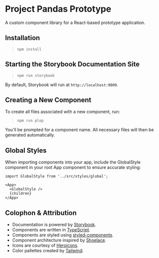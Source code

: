 # Project Pandas Prototype

A custom component library for a React-based prototype application.

## Installation

> `npm install`

## Starting the Storybook Documentation Site

> `npm run storybook`

By default, Storybook will run at `http://localhost:9009`.

## Creating a New Component

To create all files associated with a new component, run:

> `npm run plop`

You'll be prompted for a component name. All necessary files
will then be generated automatically.

## Global Styles

When importing components into your app, include the GlobalStyle component
in your root App component to ensure accurate styling:

```
import GlobalStyle from '../src/styles/global';

<App>
  <GlobalStyle />
  {children}
</App>
```

## Colophon & Attribution

- Documentation is powered by [Storybook](https://storybook.js.org).
- Components are written in [TypeScript](https://www.typescriptlang.org).
- Components are styled using [styled-components](https://www.styled-components.com).
- Component architecture inspired by [Shoelace](https://shoelace.style/).
- Icons are courtesy of [Heroicons](https://heroicons.com/).
- Color pallettes created by [Tailwind](https://tailwindcss.com/docs/customizing-colors).
